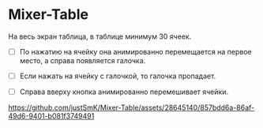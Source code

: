 # Mixer-Table

На весь экран таблица, в таблице минимум 30 ячеек.

- [ ] По нажатию на ячейку она анимированно перемещается на первое место, а справа появляется галочка.
- [ ] Если нажать на ячейку с галочкой, то галочка пропадает.
- [ ] Справа вверху кнопка анимированно перемешивает ячейки.


https://github.com/justSmK/Mixer-Table/assets/28645140/857bdd6a-86af-49d6-9401-b081f3749491

